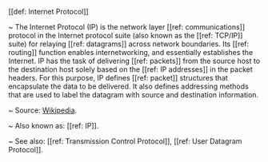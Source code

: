 [[def: Internet Protocol]]

~ The Internet Protocol (IP) is the network layer [[ref: communications]] protocol in the Internet protocol suite (also known as the [[ref: TCP/IP]] suite) for relaying [[ref: datagrams]] across network boundaries. Its [[ref: routing]] function enables internetworking, and essentially establishes the Internet. IP has the task of delivering [[ref: packets]] from the source host to the destination host solely based on the [[ref: IP addresses]] in the packet headers. For this purpose, IP defines [[ref: packet]] structures that encapsulate the data to be delivered. It also defines addressing methods that are used to label the datagram with source and destination information.

~ Source: [Wikipedia](https://en.wikipedia.org/wiki/Internet_Protocol).

~ Also known as: [[ref: IP]].

~ See also: [[ref: Transmission Control Protocol]], [[ref: User Datagram Protocol]].
